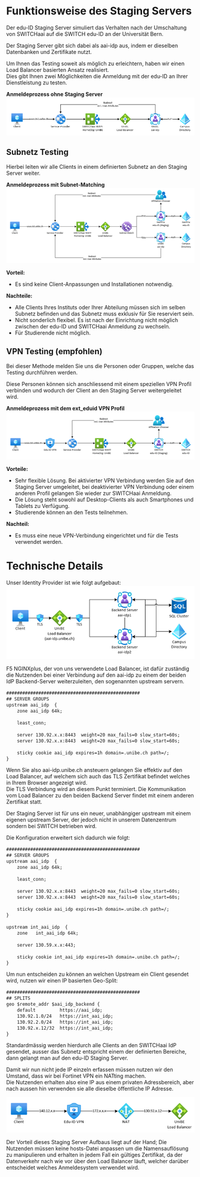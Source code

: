 # Funktionsweise des Staging Servers

Der edu-ID Staging Server simuliert das Verhalten nach der Umschaltung von SWITCHaai auf die SWITCH edu-ID an der Universität Bern.

Der Staging Server gibt sich dabei als aai-idp aus, indem er dieselben Datenbanken und Zertifikate nutzt.

Um Ihnen das Testing soweit als möglich zu erleichtern, haben wir einen Load Balancer basierten Ansatz realisiert.  
Dies gibt Ihnen zwei Möglichkeiten die Anmeldung mit der edu-ID an Ihrer Dienstleistung zu testen.

**Anmeldeprozess ohne Staging Server**
![Klassischer Routing Prozess](./img/routing_classic.png)


## Subnetz Testing
Hierbei leiten wir alle Clients in einem definierten Subnetz an den Staging Server weiter.

**Anmeldeprozess mit Subnet-Matching**
![Staging Subnet Routing Prozess](./img/routing_subnet.png)

**Vorteil:**

- Es sind keine Client-Anpassungen und Installationen notwendig.

**Nachteile:**

- Alle Clients Ihres Instituts oder Ihrer Abteilung müssen sich im selben Subnetz befinden und das Subnetz muss exklusiv für Sie reserviert sein.
- Nicht sonderlich flexibel.
Es ist nach der Einrichtung nicht möglich zwischen der edu-ID und SWITCHaai Anmeldung zu wechseln.
- Für Studierende nicht möglich.

## VPN Testing (empfohlen)
Bei dieser Methode melden Sie uns die Personen oder Gruppen, welche das Testing durchführen werden.

Diese Personen können sich anschliessend mit einem speziellen VPN Profil verbinden und wodurch der Client an den Staging Server weitergeleitet wird.

**Anmeldeprozess mit dem ext_eduid VPN Profil**
![Staging Server Routing Prozess](./img/routing_staging.png)

**Vorteile:**

- Sehr flexible Lösung.
Bei aktivierter VPN Verbindung werden Sie auf den Staging Server umgeleitet, bei deaktivierter VPN Verbindung oder einem anderen Profil gelangen Sie wieder zur SWITCHaai Anmeldung.
- Die Lösung steht sowohl auf Desktop-Clients als auch Smartphones und Tablets zu Verfügung.
- Studierende können an den Tests teilnehmen.

**Nachteil:**

- Es muss eine neue VPN-Verbindung eingerichtet und für die Tests verwendet werden.


# Technische Details
Unser Identity Provider ist wie folgt aufgebaut:
![Load Balancer Aufbau](./img/lb_details_build.png)

F5 NGINXplus, der von uns verwendete Load Balancer, ist dafür zuständig die Nutzenden bei einer Verbindung auf den aai-idp zu einem der beiden IdP Backend-Server weiterzuleiten, den sogenannten upstream servern.

``` nginx
##################################################
## SERVER GROUPS
upstream aai_idp  {
    zone aai_idp 64k;

    least_conn;

    server 130.92.x.x:8443  weight=20 max_fails=0 slow_start=60s;
    server 130.92.x.x:8443  weight=20 max_fails=0 slow_start=60s;

    sticky cookie aai_idp expires=1h domain=.unibe.ch path=/;
}
```

Wenn Sie also aai-idp.unibe.ch ansteuern gelangen Sie effektiv auf den Load Balancer, auf welchem sich auch das TLS Zertifikat befindet welches in Ihrem Browser angezeigt wird.  
Die TLS Verbindung wird an diesem Punkt terminiert. Die Kommunikation vom Load Balancer zu den beiden Backend Server findet mit einem anderen Zertifikat statt.


Der Staging Server ist für uns ein neuer, unabhängiger upstream mit einem eigenen upstream Server, der jedoch nicht in unserem Datenzentrum sondern bei SWITCH betrieben wird.


Die Konfiguration erweitert sich dadurch wie folgt:
``` nginx
##################################################
## SERVER GROUPS
upstream aai_idp  {
    zone aai_idp 64k;

    least_conn;

    server 130.92.x.x:8443  weight=20 max_fails=0 slow_start=60s;
    server 130.92.x.x:8443  weight=20 max_fails=0 slow_start=60s;

    sticky cookie aai_idp expires=1h domain=.unibe.ch path=/;
}

upstream int_aai_idp  {
    zone   int_aai_idp 64k;

    server 130.59.x.x:443;

    sticky cookie int_aai_idp expires=1h domain=.unibe.ch path=/;
}
```

Um nun entscheiden zu können an welchen Upstream ein Client gesendet wird, nutzen wir einen IP basierten Geo-Split:

``` nginx
##################################################
## SPLITS
geo $remote_addr $aai_idp_backend {
    default         https://aai_idp;
    130.92.1.0/24   https://int_aai_idp;
    130.92.2.0/24   https://int_aai_idp;
    130.92.x.12/32  https://int_aai_idp;
}
```

Standardmässig werden hierdurch alle Clients an den SWITCHaai IdP gesendet, ausser das Subnetz entspricht einem der definierten Bereiche, dann gelangt man auf den edu-ID Staging Server.

Damit wir nun nicht jede IP einzeln erfassen müssen nutzen wir den Umstand, dass wir bei Fortinet VPN ein NATting machen.  
Die Nutzenden erhalten also eine IP aus einem privaten Adressbereich, aber nach aussen hin verwenden sie alle dieselbe öffentliche IP Adresse.

![VPN NATting](./img/lb_details_nat.png)


Der Vorteil dieses Staging Server Aufbaus liegt auf der Hand; Die Nutzenden müssen keine hosts-Datei anpassen um die Namensauflösung zu manipulieren und erhalten in jedem Fall ein gültiges Zertifikat, da der Datenverkehr nach wie vor über den Load Balancer läuft, welcher darüber entscheidet welches Anmeldesystem verwendet wird.